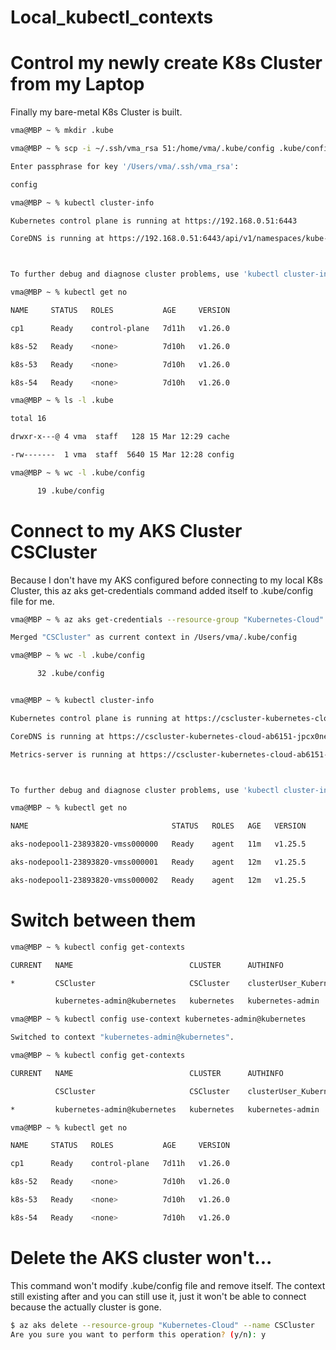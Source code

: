 # Local_kubectl_contexts


# Control my newly create K8s Cluster from my Laptop

Finally my bare-metal K8s Cluster is built.

```bash
vma@MBP ~ % mkdir .kube

vma@MBP ~ % scp -i ~/.ssh/vma_rsa 51:/home/vma/.kube/config .kube/config

Enter passphrase for key '/Users/vma/.ssh/vma_rsa': 

config                                                                                                                                              100% 5640   350.9KB/s   00:00    

vma@MBP ~ % kubectl cluster-info

Kubernetes control plane is running at https://192.168.0.51:6443

CoreDNS is running at https://192.168.0.51:6443/api/v1/namespaces/kube-system/services/kube-dns:dns/proxy



To further debug and diagnose cluster problems, use 'kubectl cluster-info dump'.

vma@MBP ~ % kubectl get no

NAME     STATUS   ROLES           AGE     VERSION

cp1      Ready    control-plane   7d11h   v1.26.0

k8s-52   Ready    <none>          7d10h   v1.26.0

k8s-53   Ready    <none>          7d10h   v1.26.0

k8s-54   Ready    <none>          7d10h   v1.26.0

vma@MBP ~ % ls -l .kube 

total 16

drwxr-x---@ 4 vma  staff   128 15 Mar 12:29 cache

-rw-------  1 vma  staff  5640 15 Mar 12:28 config

vma@MBP ~ % wc -l .kube/config 

      19 .kube/config
```

# Connect to my AKS Cluster CSCluster

Because I don't have my AKS configured before connecting to my local K8s Cluster, this az aks get-credentials command added itself to .kube/config file for me.

```bash
vma@MBP ~ % az aks get-credentials --resource-group "Kubernetes-Cloud" --name CSCluster

Merged "CSCluster" as current context in /Users/vma/.kube/config

vma@MBP ~ % wc -l .kube/config                                                         

      32 .kube/config


vma@MBP ~ % kubectl cluster-info

Kubernetes control plane is running at https://cscluster-kubernetes-cloud-ab6151-jpcx0neb.hcp.eastus.azmk8s.io:443

CoreDNS is running at https://cscluster-kubernetes-cloud-ab6151-jpcx0neb.hcp.eastus.azmk8s.io:443/api/v1/namespaces/kube-system/services/kube-dns:dns/proxy

Metrics-server is running at https://cscluster-kubernetes-cloud-ab6151-jpcx0neb.hcp.eastus.azmk8s.io:443/api/v1/namespaces/kube-system/services/https:metrics-server:/proxy



To further debug and diagnose cluster problems, use 'kubectl cluster-info dump'.

vma@MBP ~ % kubectl get no

NAME                                STATUS   ROLES   AGE   VERSION

aks-nodepool1-23893820-vmss000000   Ready    agent   11m   v1.25.5

aks-nodepool1-23893820-vmss000001   Ready    agent   12m   v1.25.5

aks-nodepool1-23893820-vmss000002   Ready    agent   12m   v1.25.5
```

# Switch between them

```bash
vma@MBP ~ % kubectl config get-contexts

CURRENT   NAME                          CLUSTER      AUTHINFO                                 NAMESPACE

*         CSCluster                     CSCluster    clusterUser_Kubernetes-Cloud_CSCluster   

          kubernetes-admin@kubernetes   kubernetes   kubernetes-admin                         

vma@MBP ~ % kubectl config use-context kubernetes-admin@kubernetes

Switched to context "kubernetes-admin@kubernetes".

vma@MBP ~ % kubectl config get-contexts                           

CURRENT   NAME                          CLUSTER      AUTHINFO                                 NAMESPACE

          CSCluster                     CSCluster    clusterUser_Kubernetes-Cloud_CSCluster   

*         kubernetes-admin@kubernetes   kubernetes   kubernetes-admin                         

vma@MBP ~ % kubectl get no             

NAME     STATUS   ROLES           AGE     VERSION

cp1      Ready    control-plane   7d11h   v1.26.0

k8s-52   Ready    <none>          7d10h   v1.26.0

k8s-53   Ready    <none>          7d10h   v1.26.0

k8s-54   Ready    <none>          7d10h   v1.26.0
```

# Delete the AKS cluster won't...

This command won't modify .kube/config file and remove itself. The context still existing after and you can still use it, just it won't be able to connect because the actually cluster is gone.

```bash
$ az aks delete --resource-group "Kubernetes-Cloud" --name CSCluster
Are you sure you want to perform this operation? (y/n): y
```

